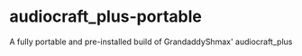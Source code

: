 # audiocraft_plus-portable
A fully portable and pre-installed build of GrandaddyShmax' audiocraft_plus
